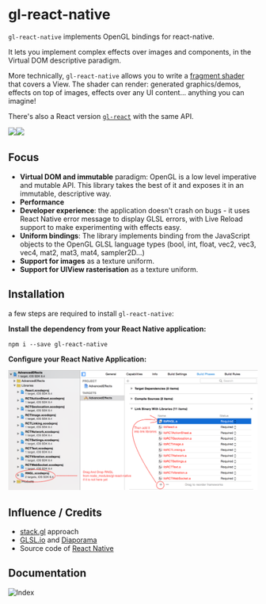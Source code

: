 # gl-react-native

`gl-react-native` implements OpenGL bindings for react-native.

It lets you implement complex effects over images and components, in the Virtual DOM descriptive paradigm.

More technically, `gl-react-native` allows you to write a [fragment shader](https://www.opengl.org/wiki/Fragment_Shader) that covers a View. The shader can render: generated graphics/demos, effects on top of images, effects over any UI content... anything you can imagine!

There's also a React version [`gl-react`](http://github.com/ProjectSeptemberInc/gl-react) with the same API.

[![](docs/examples/simple.gif)](./Examples/Simple)[![](docs/examples/advancedeffects.gif)](./Examples/AdvancedEffects)

## Focus

- **Virtual DOM and immutable** paradigm: OpenGL is a low level imperative and mutable API. This library takes the best of it and exposes it in an immutable, descriptive way.
- **Performance**
- **Developer experience**: the application doesn't crash on bugs - it uses React Native error message to display GLSL errors, with Live Reload support to make experimenting with effects easy.
- **Uniform bindings**: The library implements binding from the JavaScript objects to the OpenGL GLSL language types (bool, int, float, vec2, vec3, vec4, mat2, mat3, mat4, sampler2D...)
- **Support for images** as a texture uniform.
- **Support for UIView rasterisation** as a texture uniform.


## Installation

a few steps are required to install `gl-react-native`:

**Install the dependency from your React Native application:**

```
npm i --save gl-react-native
```

**Configure your React Native Application:**

![](docs/install-steps.png)


## Influence / Credits

- [stack.gl](http://stack.gl/) approach
- [GLSL.io](http://glsl.io/) and [Diaporama](https://github.com/gre/diaporama)
- Source code of [React Native](https://github.com/facebook/react-native)

## Documentation

![Index](./docs)
